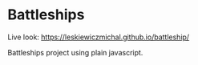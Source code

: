 # Battleships

Live look: 
https://leskiewiczmichal.github.io/battleship/

Battleships project using plain javascript.
